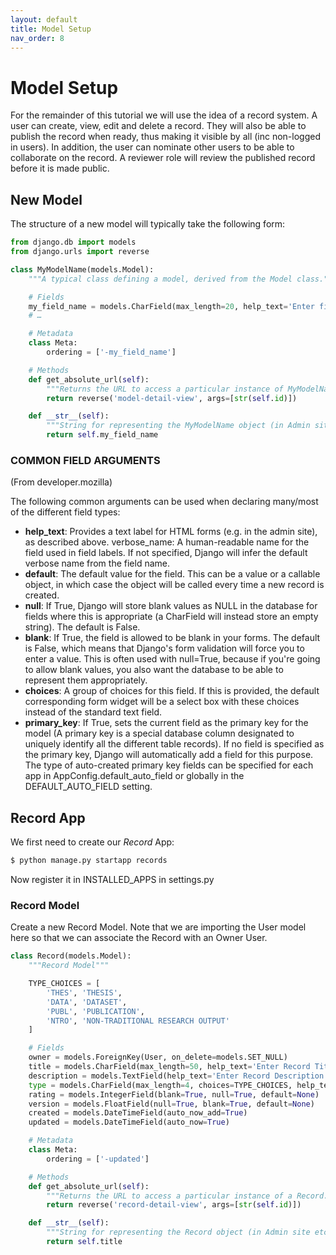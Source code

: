```yaml
---
layout: default
title: Model Setup
nav_order: 8
---
```


# Model Setup

For the remainder of this tutorial we will use the idea of a record system. A user can create, view, edit and delete a record. They will also be able to publish the record when ready, thus making it visible by all (inc non-logged in users). In addition, the user can nominate other users to be able to collaborate on the record. A reviewer role will review the published record before it is made public.  


## New Model

The structure of a new model will typically take the following form: 

```python
from django.db import models
from django.urls import reverse

class MyModelName(models.Model):
    """A typical class defining a model, derived from the Model class."""

    # Fields
    my_field_name = models.CharField(max_length=20, help_text='Enter field documentation')
    # …

    # Metadata
    class Meta:
        ordering = ['-my_field_name']

    # Methods
    def get_absolute_url(self):
        """Returns the URL to access a particular instance of MyModelName."""
        return reverse('model-detail-view', args=[str(self.id)])

    def __str__(self):
        """String for representing the MyModelName object (in Admin site etc.)."""
        return self.my_field_name
```

### COMMON FIELD ARGUMENTS

(From developer.mozilla)

The following common arguments can be used when declaring many/most of the different field types:

- __help_text__: Provides a text label for HTML forms (e.g. in the admin site), as described above.
verbose_name: A human-readable name for the field used in field labels. If not specified, Django will infer the default verbose name from the field name.
- __default__: The default value for the field. This can be a value or a callable object, in which case the object will be called every time a new record is created.
- __null__: If True, Django will store blank values as NULL in the database for fields where this is appropriate (a CharField will instead store an empty string). The default is False.
- __blank__: If True, the field is allowed to be blank in your forms. The default is False, which means that Django's form validation will force you to enter a value. This is often used with null=True, because if you're going to allow blank values, you also want the database to be able to represent them appropriately.
- __choices__: A group of choices for this field. If this is provided, the default corresponding form widget will be a select box with these choices instead of the standard text field.
- __primary_key__: If True, sets the current field as the primary key for the model (A primary key is a special database column designated to uniquely identify all the different table records). If no field is specified as the primary key, Django will automatically add a field for this purpose. The type of auto-created primary key fields can be specified for each app in AppConfig.default_auto_field or globally in the DEFAULT_AUTO_FIELD setting.

## Record App

We first need to create our _Record_ App:

```bash
$ python manage.py startapp records
```

Now register it in INSTALLED_APPS in settings.py

### Record Model

Create a new Record Model. Note that we are importing the User model here so that we can associate the Record with an Owner User.

```python
class Record(models.Model):
    """Record Model"""

    TYPE_CHOICES = [
        'THES', 'THESIS',
        'DATA', 'DATASET',
        'PUBL', 'PUBLICATION',
        'NTRO', 'NON-TRADITIONAL RESEARCH OUTPUT'
    ]

    # Fields
    owner = models.ForeignKey(User, on_delete=models.SET_NULL)
    title = models.CharField(max_length=50, help_text='Enter Record Title', verbose_name='Record Title')
    description = models.TextField(help_text='Enter Record Description', verbose_name='Record Description')
    type = models.CharField(max_length=4, choices=TYPE_CHOICES, help_text='Enter Record Type', verbose_name='Record Type')
    rating = models.IntegerField(blank=True, null=True, default=None)
    version = models.FloatField(null=True, blank=True, default=None)
    created = models.DateTimeField(auto_now_add=True)
    updated = models.DateTimeField(auto_now=True)

    # Metadata
    class Meta:
        ordering = ['-updated']

    # Methods
    def get_absolute_url(self):
        """Returns the URL to access a particular instance of a Record."""
        return reverse('record-detail-view', args=[str(self.id)])

    def __str__(self):
        """String for representing the Record object (in Admin site etc.)."""
        return self.title
```
